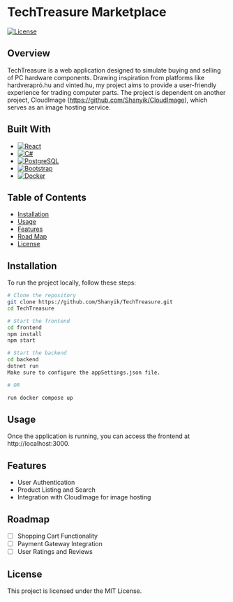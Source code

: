 # TechTreasure Marketplace

[![License](https://img.shields.io/badge/license-MIT-blue.svg)](https://opensource.org/licenses/MIT)

## Overview

TechTreasure is a web application designed to simulate buying and selling of PC hardware components. Drawing inspiration from platforms like hardverapró.hu and vinted.hu, my project aims to provide a user-friendly experience for trading computer parts. The project is dependent on another project, CloudImage (https://github.com/Shanyik/CloudImage), which serves as an image hosting service.

## Built With

* [![React][React.js]][React-url]
* [![C#][C#badge]][C#-url]
* [![PostgreSQL][PostgreSQLbadge]][PostgreSQL-url]
* [![Bootstrap][Bootstrapbadge]][Bootstrap-url]
* [![Docker][Dockerbadge]][Docker-url]

## Table of Contents

- [Installation](#installation)
- [Usage](#usage)
- [Features](#features)
- [Road Map](#roadmap)
- [License](#license)

## Installation

To run the project locally, follow these steps:

```bash
# Clone the repository
git clone https://github.com/Shanyik/TechTreasure.git
cd TechTreasure

# Start the frontend
cd frontend
npm install
npm start

# Start the backend
cd backend
dotnet run
Make sure to configure the appSettings.json file.

# OR

run docker compose up
```
## Usage
Once the application is running, you can access the frontend at http://localhost:3000.

## Features
- User Authentication
- Product Listing and Search
- Integration with CloudImage for image hosting

## Roadmap
- [ ] Shopping Cart Functionality
- [ ] Payment Gateway Integration
- [ ] User Ratings and Reviews

## License
This project is licensed under the MIT License.

<!-- MARKDOWN LINKS & IMAGES -->
<!-- https://www.markdownguide.org/basic-syntax/#reference-style-links -->
[React.js]: https://img.shields.io/badge/React-20232A?style=for-the-badge&logo=react&logoColor=61DAFB
[React-url]: https://reactjs.org/
[C#badge]: https://img.shields.io/badge/C%23-239120?style=for-the-badge&logo=c-sharp&logoColor=white
[C#-url]: https://docs.microsoft.com/en-us/dotnet/csharp/
[PostgreSQLbadge]: https://img.shields.io/badge/PostgreSQL-336791?style=for-the-badge&logo=postgresql&logoColor=white
[PostgreSQL-url]: https://www.postgresql.org/
[Dockerbadge]: https://img.shields.io/badge/Docker-2496ED?style=for-the-badge&logo=docker&logoColor=white
[Docker-url]: https://www.docker.com/
[Bootstrapbadge]: https://img.shields.io/badge/Bootstrap-563D7C?style=for-the-badge&logo=bootstrap&logoColor=white
[Bootstrap-url]: https://getbootstrap.com/
